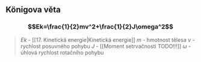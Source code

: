 ## Königova věta
### $$Ek=\frac{1}{2}mv^2+\frac{1}{2}J\omega^2$$
> $Ek$ - [[17. Kinetická energie|Kinetická energie]]
> $m$ - hmotnost tělesa
> $v$ - rychlost posuvného pohybu
> $J$ - [[Moment setrvačnosti TODO!!!]]
> $\omega$ - úhlová rychlost rotačního pohybu

